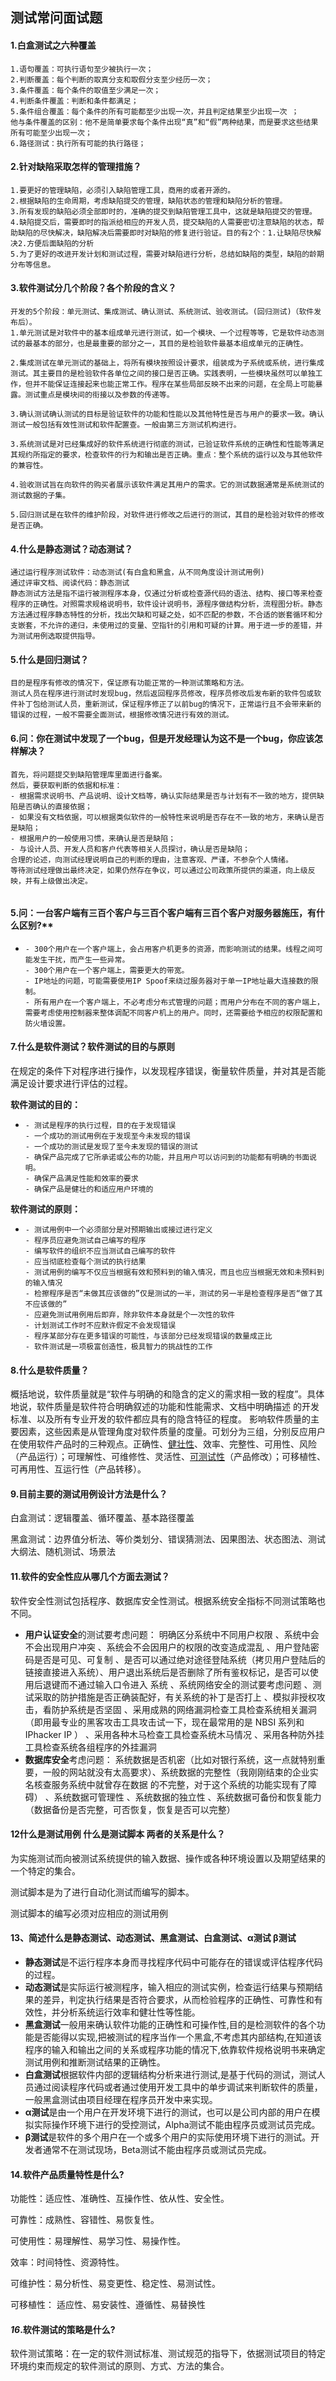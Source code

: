 ## 测试常问面试题

#### 1.白盒测试之六种覆盖

```
1.语句覆盖：可执行语句至少被执行一次；
2.判断覆盖：每个判断的取真分支和取假分支至少经历一次；
3.条件覆盖：每个条件的取值至少满足一次；
4.判断条件覆盖：判断和条件都满足；
5.条件组合覆盖：每个条件的所有可能都至少出现一次，并且判定结果至少出现一次 ；
他与条件覆盖的区别：他不是简单要求每个条件出现“真”和“假”两种结果，而是要求这些结果所有可能至少出现一次；
6.路径测试：执行所有可能的执行路径；
```



#### 2.针对缺陷采取怎样的管理措施？

```
1.要更好的管理缺陷，必须引入缺陷管理工具，商用的或者开源的。
2.根据缺陷的生命周期，考虑缺陷提交的管理，缺陷状态的管理和缺陷分析的管理。
3.所有发现的缺陷必须全部即时的，准确的提交到缺陷管理工具中，这就是缺陷提交的管理。
4.缺陷提交后，需要即时的指派给相应的开发人员，提交缺陷的人需要密切注意缺陷的状态，帮助缺陷的尽快解决，缺陷解决后需要即时对缺陷的修复进行验证。目的有2个：1.让缺陷尽快解决2.方便后面缺陷的分析
5.为了更好的改进开发计划和测试过程，需要对缺陷进行分析，总结如缺陷的类型，缺陷的龄期分布等信息。
```



#### 3.软件测试分几个阶段？各个阶段的含义？

```
开发的5个阶段：单元测试、集成测试、确认测试、系统测试、验收测试。(回归测试)（软件发布后）。
1.单元测试是对软件中的基本组成单元进行测试，如一个模块、一个过程等等，它是软件动态测试的最基本的部分，也是最重要的部分之一，其目的是检验软件最基本组成单元的正确性。

2.集成测试在单元测试的基础上，将所有模块按照设计要求，组装成为子系统或系统，进行集成测试。其主要目的是检验软件各单位之间的接口是否正确。实践表明，一些模块虽然可以单独工作，但并不能保证连接起来也能正常工作。程序在某些局部反映不出来的问题，在全局上可能暴露。测试重点是模块间的衔接以及参数的传递等。

3.确认测试确认测试的目标是验证软件的功能和性能以及其他特性是否与用户的要求一致。确认测试一般包括有效性测试和软件配置查。一般由第三方测试机构进行。

3.系统测试是对已经集成好的软件系统进行彻底的测试，已验证软件系统的正确性和性能等满足其规约所指定的要求，检查软件的行为和输出是否正确。重点：整个系统的运行以及与其他软件的兼容性。

4.验收测试旨在向软件的购买者展示该软件满足其用户的需求。它的测试数据通常是系统测试的测试数据的子集。

5.回归测试是在软件的维护阶段，对软件进行修改之后进行的测试，其目的是检验对软件的修改是否正确。
```



#### 4.什么是静态测试？动态测试？

```
通过运行程序测试软件：动态测试(有白盒和黑盒，从不同角度设计测试用例)
通过评审文档、阅读代码：静态测试
静态测试方法是指不运行被测程序本身，仅通过分析或检查源代码的语法、结构、接口等来检查程序的正确性。对照需求规格说明书，软件设计说明书，源程序做结构分析，流程图分析。静态方法通过程序静态特性的分析，找出欠缺和可疑之处，如不匹配的参数，不合适的嵌套循环和分支嵌套，不允许的递归，未使用过的变量、空指针的引用和可疑的计算。用于进一步的差错，并为测试用例选取提供指导。
```



#### 5.什么是回归测试？

```
目的是程序有修改的情况下，保证原有功能正常的一种测试策略和方法。
测试人员在程序进行测试时发现bug，然后返回程序员修改，程序员修改后发布新的软件包或软件补丁包给测试人员，重新测试，保证程序修正了以前bug的情况下，正常运行且不会带来新的错误的过程，一般不需要全面测试，根据修改情况进行有效的测试。
```

#### 6.问：你在测试中发现了一个bug，但是开发经理认为这不是一个bug，你应该怎样解决？

```
首先，将问题提交到缺陷管理库里面进行备案。
然后，要获取判断的依据和标准：
- 根据需求说明书、产品说明、设计文档等，确认实际结果是否与计划有不一致的地方，提供缺陷是否确认的直接依据；
- 如果没有文档依据，可以根据类似软件的一般特性来说明是否存在不一致的地方，来确认是否是缺陷；
- 根据用户的一般使用习惯，来确认是否是缺陷；
- 与设计人员、开发人员和客户代表等相关人员探讨，确认是否是缺陷；
合理的论述，向测试经理说明自己的判断的理由，注意客观、严谨，不参杂个人情绪。
等待测试经理做出最终决定，如果仍然存在争议，可以通过公司政策所提供的渠道，向上级反映，并有上级做出决定。
 
```



#### 5.问：一台客户端有三百个客户与三百个客户端有三百个客户对服务器施压，有什么区别?**

- ```
  - 300个用户在一个客户端上，会占用客户机更多的资源，而影响测试的结果。线程之间可能发生干扰，而产生一些异常。
  - 300个用户在一个客户端上，需要更大的带宽。
  - IP地址的问题，可能需要使用IP Spoof来绕过服务器对于单一IP地址最大连接数的限制。
  - 所有用户在一个客户端上，不必考虑分布式管理的问题；而用户分布在不同的客户端上，需要考虑使用控制器来整体调配不同客户机上的用户。同时，还需要给予相应的权限配置和防火墙设置。
  ```

  

#### **7.什么是软件测试？软件测试的目的与原则**

在规定的条件下对程序进行操作，以发现程序错误，衡量软件质量，并对其是否能满足设计要求进行评估的过程。

**软件测试的目的：**

- ```
  - 测试是程序的执行过程，目的在于发现错误
  - 一个成功的测试用例在于发现至今未发现的错误
  - 一个成功的测试是发现了至今未发现的错误的测试
  - 确保产品完成了它所承诺或公布的功能，并且用户可以访问到的功能都有明确的书面说明。
  - 确保产品满足性能和效率的要求
  - 确保产品是健壮的和适应用户环境的
  ```

**软件测试的原则：**

- ```
  - 测试用例中一个必须部分是对预期输出或接过进行定义
  - 程序员应避免测试自己编写的程序
  - 编写软件的组织不应当测试自己编写的软件
  - 应当彻底检查每个测试的执行结果
  - 测试用例的编写不仅应当根据有效和预料到的输入情况，而且也应当根据无效和未预料到的输入情况
  - 检擦程序是否“未做其应该做的”仅是测试的一半，测试的另一半是检查程序是否“做了其不应该做的”
  - 应避免测试用例用后即弃，除非软件本身就是个一次性的软件
  - 计划测试工作时不应默许假定不会发现错误
  - 程序某部分存在更多错误的可能性，与该部分已经发现错误的数量成正比
  - 软件测试是一项极富创造性，极具智力的挑战性的工作
  ```

  

#### 8.什么是软件质量？

概括地说，软件质量就是“软件与明确的和隐含的定义的需求相一致的程度”。具体地说，软件质量是软件符合明确叙述的功能和性能需求、文档中明确描述 的开发标准、以及所有专业开发的软件都应具有的隐含特征的程度。 影响软件质量的主要因素，这些因素是从管理角度对软件质量的度量。可划分为三组，分别反应用户在使用软件产品时的三种观点。正确性、[健壮性](http://baike.baidu.com/view/963152.htm)、效率、完整性、可用性、风险（产品运行）；可理解性、可维修性、灵活性、[可测试性](http://baike.baidu.com/view/2194552.htm)（产品修改）；可移植性、可再用性、互运行性（产品转移）。

 

#### 9.目前主要的测试用例设计方法是什么？

白盒测试：逻辑覆盖、循环覆盖、基本路径覆盖

黑盒测试：边界值分析法、等价类划分、错误猜测法、因果图法、状态图法、测试大纲法、随机测试、场景法

 

#### 11.软件的安全性应从哪几个方面去测试？

软件安全性测试包括程序、数据库安全性测试。根据系统安全指标不同测试策略也不同。

- **用户认证安全**的测试要考虑问题： 明确区分系统中不同用户权限 、系统中会不会出现用户冲突 、系统会不会因用户的权限的改变造成混乱 、用户登陆密码是否是可见、可复制 、是否可以通过绝对途径登陆系统（拷贝用户登陆后的链接直接进入系统）、用户退出系统后是否删除了所有鉴权标记，是否可以使用后退键而不通过输入口令进入 系统 、系统网络安全的测试要考虑问题 、测试采取的防护措施是否正确装配好，有关系统的补丁是否打上 、模拟非授权攻击，看防护系统是否坚固 、采用成熟的网络漏洞检查工具检查系统相关漏洞（即用最专业的黑客攻击工具攻击试一下，现在最常用的是 NBSI 系列和 IPhacker IP ） 、采用各种木马检查工具检查系统木马情况 、采用各种防外挂工具检查系统各组程序的外挂漏洞
- **数据库安全**考虑问题： 系统数据是否机密（比如对银行系统，这一点就特别重要，一般的网站就没有太高要求）、系统数据的完整性（我刚刚结束的企业实名核查服务系统中就曾存在数据 的不完整，对于这个系统的功能实现有了障碍） 、系统数据可管理性 、系统数据的独立性 、系统数据可备份和恢复能力（数据备份是否完整，可否恢复，恢复是否可以完整）

 

#### **12什么是测试用例** **什么是测试脚本** **两者的关系是什么？**

为实施测试而向被测试系统提供的输入数据、操作或各种环境设置以及期望结果的一个特定的集合。

测试脚本是为了进行自动化测试而编写的脚本。

测试脚本的编写必须对应相应的测试用例

 

#### **13**、简述什么是静态测试、动态测试、黑盒测试、白盒测试、α测试 **β测试**

- **静态测试**是不运行程序本身而寻找程序代码中可能存在的错误或评估程序代码的过程。 
- **动态测试**是实际运行被测程序，输入相应的测试实例，检查运行结果与预期结果的差异，判定执行结果是否符合要求，从而检验程序的正确性、可靠性和有效性，并分析系统运行效率和健壮性等性能。
- **黑盒测试**一般用来确认软件功能的正确性和可操作性,目的是检测软件的各个功能是否能得以实现,把被测试的程序当作一个黑盒,不考虑其内部结构,在知道该程序的输入和输出之间的关系或程序功能的情况下,依靠软件规格说明书来确定测试用例和推断测试结果的正确性。
- **白盒测试**根据软件内部的逻辑结构分析来进行测试,是基于代码的测试，测试人员通过阅读程序代码或者通过使用开发工具中的单步调试来判断软件的质量，一般黑盒测试由项目经理在程序员开发中来实现。
- **α测试**是由一个用户在开发环境下进行的测试，也可以是公司内部的用户在模拟实际操作环境下进行的受控测试，Alpha测试不能由程序员或测试员完成。
- **β测试**是软件的多个用户在一个或多个用户的实际使用环境下进行的测试。开发者通常不在测试现场，Beta测试不能由程序员或测试员完成。

 

#### 14.软件产品质量特性是什么?

功能性：适应性、准确性、互操作性、依从性、安全性。

可靠性：成熟性、容错性、易恢复性。

可使用性：易理解性、易学习性、易操作性。

效率：时间特性、资源特性。

可维护性：易分析性、易变更性、稳定性、易测试性。

可移植性： 适应性、易安装性、遵循性、易替换性

 

#### *16*.软件测试的策略是什么?

软件测试策略：在一定的软件测试标准、测试规范的指导下，依据测试项目的特定环境约束而规定的软件测试的原则、方式、方法的集合。